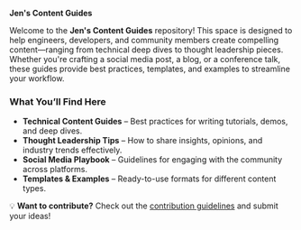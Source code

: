**Jen's Content Guides**  

Welcome to the **Jen's Content Guides** repository! This space is designed to help engineers, developers, and community members create compelling content—ranging from technical deep dives to thought leadership pieces. Whether you're crafting a social media post, a blog, or a conference talk, these guides provide best practices, templates, and examples to streamline your workflow.  

### **What You’ll Find Here**  
- **Technical Content Guides** – Best practices for writing tutorials, demos, and deep dives.  
- **Thought Leadership Tips** – How to share insights, opinions, and industry trends effectively.  
- **Social Media Playbook** – Guidelines for engaging with the community across platforms.  
- **Templates & Examples** – Ready-to-use formats for different content types.  

💡 **Want to contribute?** Check out the [contribution guidelines](https://github.com/JenWike/contentstrategy/blob/main/Contributing%20to%20Jen's%20Content%20Guides.txt) and submit your ideas!  
